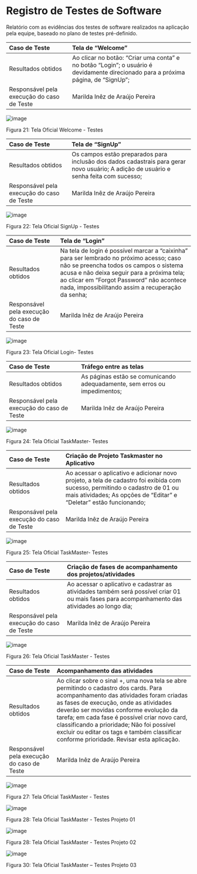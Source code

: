 # Registro de Testes de Software

Relatório com as evidências dos testes de software realizados na aplicação pela equipe, baseado no plano de testes pré-definido.

|Caso de Teste	|Tela de “Welcome”|
|:---|:---|
|Resultados obtidos	|Ao clicar no botão: “Criar uma conta” e no botão “Login”; o usuário é devidamente direcionado para a próxima página, de “SignUp”;
|Responsável pela execução do caso de Teste	| Marilda Inêz de Araújo Pereira

![image](https://github.com/ICEI-PUC-Minas-PMV-ADS/pmv-ads-2023-2-e1-proj-web-t13-taskmaster/assets/145122642/a5a396f9-085d-4b61-a709-43b732c6e76d)

Figura 21: Tela Oficial Welcome - Testes

|Caso de Teste	|Tela de “SignUp”|
|:---|:---|
|Resultados obtidos	|Os campos estão preparados para inclusão dos dados cadastrais para gerar novo usuário; A adição de usuário e senha feita com sucesso; |
|Responsável pela execução do caso de Teste	|Marilda Inêz de Araújo Pereira

![image](https://github.com/ICEI-PUC-Minas-PMV-ADS/pmv-ads-2023-2-e1-proj-web-t13-taskmaster/assets/145122642/36bc9fca-8b77-4caf-b9ad-5bd61dfd1017)

 Figura 22: Tela Oficial SignUp - Testes
 
|Caso de Teste	|Tela de “Login”|
|:---|:---|
|Resultados obtidos	|Na tela de login é possível marcar a “caixinha” para ser lembrado no próximo acesso; caso não se preencha todos os campos o sistema acusa e não deixa seguir para a próxima tela; ao clicar em “Forgot Password” não acontece nada, impossibilitando assim a recuperação da senha; |
|Responsável pela execução do caso de Teste	|Marilda Inêz de Araújo Pereira|

![image](https://github.com/ICEI-PUC-Minas-PMV-ADS/pmv-ads-2023-2-e1-proj-web-t13-taskmaster/assets/145122642/fab27849-8d71-4f37-b971-e03a2f6547fb)

 Figura 23: Tela Oficial Login- Testes
 
|Caso de Teste	|Tráfego entre as telas|
|:---|:---|
|Resultados obtidos	|As páginas estão se comunicando adequadamente, sem erros ou impedimentos;
|Responsável pela execução do caso de Teste	|Marilda Inêz de Araújo Pereira

![image](https://github.com/ICEI-PUC-Minas-PMV-ADS/pmv-ads-2023-2-e1-proj-web-t13-taskmaster/assets/145122642/7b95f792-5ac7-4064-9ee3-192b1d257087)

Figura 24: Tela Oficial TaskMaster- Testes

|Caso de Teste	|Criação de Projeto Taskmaster no Aplicativo|
|:---|:---|
|Resultados obtidos |	Ao acessar o aplicativo e adicionar novo projeto, a tela de cadastro foi exibida com sucesso, permitindo o cadastro de 01 ou mais atividades; As opções de “Editar” e “Deletar” estão funcionando; |
|Responsável pela execução do caso de Teste |	Marilda Inêz de Araújo Pereira |

![image](https://github.com/ICEI-PUC-Minas-PMV-ADS/pmv-ads-2023-2-e1-proj-web-t13-taskmaster/assets/145122642/14c3b2b3-c021-4913-9bb9-d94663a7bbf8)

Figura 25: Tela Oficial TaskMaster- Testes

|Caso de Teste	|Criação de fases de acompanhamento dos projetos/atividades|
|:---|:---|
|Resultados obtidos |	Ao acessar o aplicativo e cadastrar as atividades também será possível criar 01 ou mais fases para acompanhamento das atividades ao longo dia; |
|Responsável pela execução do caso de Teste	|Marilda Inêz de Araújo Pereira |

![image](https://github.com/ICEI-PUC-Minas-PMV-ADS/pmv-ads-2023-2-e1-proj-web-t13-taskmaster/assets/145122642/27d95383-426a-49a9-8beb-4350b6d38a2e)

Figura 26: Tela Oficial TaskMaster - Testes

|Caso de Teste	|Acompanhamento das atividades |
|:---|:---|
|Resultados obtidos |	Ao clicar sobre o sinal +, uma nova tela se abre permitindo o cadastro dos cards. Para acompanhamento das atividades foram criadas as fases de execução, onde as atividades deverão ser movidas conforme evolução da tarefa; em cada fase é possível criar novo card, classificando a prioridade; Não foi possível excluir ou editar os tags e também classificar conforme prioridade. Revisar esta aplicação.|
|Responsável pela execução do caso de Teste|	Marilda Inêz de Araújo Pereira |

![image](https://github.com/ICEI-PUC-Minas-PMV-ADS/pmv-ads-2023-2-e1-proj-web-t13-taskmaster/assets/145122642/571fd09d-2006-4580-9bef-7aa5fcbc57cc)

Figura 27: Tela Oficial TaskMaster - Testes

![image](https://github.com/ICEI-PUC-Minas-PMV-ADS/pmv-ads-2023-2-e1-proj-web-t13-taskmaster/assets/145122642/74156ac5-5ed5-42fc-8dbd-185169e9c542)

Figura 28: Tela Oficial TaskMaster - Testes Projeto 01

![image](https://github.com/ICEI-PUC-Minas-PMV-ADS/pmv-ads-2023-2-e1-proj-web-t13-taskmaster/assets/145122642/ac55192a-497b-4e30-ae93-f402be6c4235)

Figura 28: Tela Oficial TaskMaster - Testes Projeto 02

![image](https://github.com/ICEI-PUC-Minas-PMV-ADS/pmv-ads-2023-2-e1-proj-web-t13-taskmaster/assets/145122642/2bbdbeeb-56c9-4b8b-9161-51b4f1498a8a)

Figura 30: Tela Oficial TaskMaster – Testes Projeto 03

